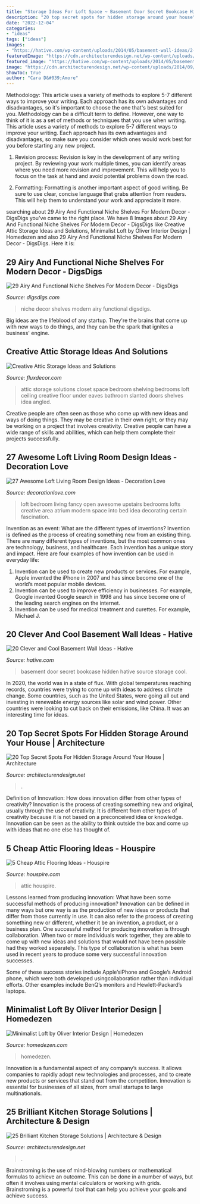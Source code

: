 ```yaml
---
title: "Storage Ideas For Loft Space ~ Basement Door Secret Bookcase Hidden Hative Source Storage Cool"
description: "20 top secret spots for hidden storage around your house"
date: "2022-12-04"
categories:
- "ideas"
tags: ["ideas"]
images:
- "https://hative.com/wp-content/uploads/2014/05/basement-wall-ideas/2-secret-bookcase-door.jpg"
featuredImage: "https://cdn.architecturendesign.net/wp-content/uploads/2014/09/Top-Secret-Spots-For-Hidden-Storage-22.jpg"
featured_image: "https://hative.com/wp-content/uploads/2014/05/basement-wall-ideas/2-secret-bookcase-door.jpg"
image: "https://cdn.architecturendesign.net/wp-content/uploads/2014/09/Top-Secret-Spots-For-Hidden-Storage-22.jpg"
ShowToc: true
author: "Cara D&#039;Amore"
---
```



Methodology: This article uses a variety of methods to explore 5-7 different ways to improve your writing. Each approach has its own advantages and disadvantages, so it's important to choose the one that's best suited for you.
Methodology can be a difficult term to define. However, one way to think of it is as a set of methods or techniques that you use when writing. This article uses a variety of methods to explore 5-7 different ways to improve your writing. Each approach has its own advantages and disadvantages, so make sure you consider which ones would work best for you before starting any new project.
1) Revision process: Revision is key in the development of any writing project. By reviewing your work multiple times, you can identify areas where you need more revision and improvement. This will help you to focus on the task at hand and avoid potential problems down the road.

2) Formatting: Formatting is another important aspect of good writing. Be sure to use clear, concise language that grabs attention from readers. This will help them to understand your work and appreciate it more.

	

		
searching about 29 Airy And Functional Niche Shelves For Modern Decor - DigsDigs you've came to the right place. We have 8 Images about 29 Airy And Functional Niche Shelves For Modern Decor - DigsDigs like Creative Attic Storage Ideas and Solutions, Minimalist Loft by Oliver Interior Design | Homedezen and also 29 Airy And Functional Niche Shelves For Modern Decor - DigsDigs. Here it is:
		
    
## 29 Airy And Functional Niche Shelves For Modern Decor - DigsDigs

<img loading=lazy src="https://www.digsdigs.com/photos/airy-and-functional-niche-shelves-for-modern-decor-1.jpg" onerror="this.onerror=null;this.src='https://tse3.mm.bing.net/th?id=OIP.nQyWyZfJy4E9xXYDVbPaagHaLL&amp;pid=15.1';" alt="29 Airy And Functional Niche Shelves For Modern Decor - DigsDigs">

_Source: digsdigs.com_

>niche decor shelves modern airy functional digsdigs. 

	

Big ideas are the lifeblood of any startup. They're the brains that come up with new ways to do things, and they can be the spark that ignites a business' engine.

    
## Creative Attic Storage Ideas And Solutions

<img loading=lazy src="http://fluxdecor.com/wp-content/uploads/2015/09/1-attic-storage-ideas-solutions.jpg" onerror="this.onerror=null;this.src='https://tse4.mm.bing.net/th?id=OIP.3UIQnDoSt_18JUFgH5YNggHaJ4&amp;pid=15.1';" alt="Creative Attic Storage Ideas and Solutions">

_Source: fluxdecor.com_

>attic storage solutions closet space bedroom shelving bedrooms loft ceiling creative floor under eaves bathroom slanted doors shelves idea angled. 

	

Creative people are often seen as those who come up with new ideas and ways of doing things. They may be creative in their own right, or they may be working on a project that involves creativity. Creative people can have a wide range of skills and abilities, which can help them complete their projects successfully.

    
## 27 Awesome Loft Living Room Design Ideas - Decoration Love

<img loading=lazy src="http://www.decorationlove.com/wp-content/uploads/2016/09/Open-Loft-Bedroom-Ideas.jpg" onerror="this.onerror=null;this.src='https://tse2.mm.bing.net/th?id=OIP.mcs-vLHelzS_aIs36tx6gwHaKo&amp;pid=15.1';" alt="27 Awesome Loft Living Room Design Ideas - Decoration Love">

_Source: decorationlove.com_

>loft bedroom living fancy open awesome upstairs bedrooms lofts creative area atrium modern space into bed idea decorating certain fascination. 

	

Invention as an event: What are the different types of inventions?
Invention is defined as the process of creating something new from an existing thing. There are many different types of inventions, but the most common ones are technology, business, and healthcare. Each invention has a unique story and impact. Here are four examples of how invention can be used in everyday life: 
1. Invention can be used to create new products or services. For example, Apple invented the iPhone in 2007 and has since become one of the world’s most popular mobile devices. 
2. Invention can be used to improve efficiency in businesses. For example, Google invented Google search in 1998 and has since become one of the leading search engines on the internet. 
3. Invention can be used for medical treatment and curettes. For example, Michael J.

    
## 20 Clever And Cool Basement Wall Ideas - Hative

<img loading=lazy src="https://hative.com/wp-content/uploads/2014/05/basement-wall-ideas/2-secret-bookcase-door.jpg" onerror="this.onerror=null;this.src='https://tse1.mm.bing.net/th?id=OIP.m3PQnOQWs2APjJCyO4gy5wHaJ4&amp;pid=15.1';" alt="20 Clever and Cool Basement Wall Ideas - Hative">

_Source: hative.com_

>basement door secret bookcase hidden hative source storage cool. 

	

In 2020, the world was in a state of flux. With global temperatures reaching records, countries were trying to come up with ideas to address climate change. Some countries, such as the United States, were going all out and investing in renewable energy sources like solar and wind power. Other countries were looking to cut back on their emissions, like China. It was an interesting time for ideas.

    
## 20 Top Secret Spots For Hidden Storage Around Your House | Architecture

<img loading=lazy src="https://cdn.architecturendesign.net/wp-content/uploads/2014/09/Top-Secret-Spots-For-Hidden-Storage-22.jpg" onerror="this.onerror=null;this.src='https://tse4.mm.bing.net/th?id=OIP.B6C42fBEv6s-8IjhZq_xwwHaJx&amp;pid=15.1';" alt="20 Top Secret Spots For Hidden Storage Around Your House | Architecture">

_Source: architecturendesign.net_

>. 

	

Definition of Innovation: How does innovation differ from other types of creativity?
Innovation is the process of creating something new and original, usually through the use of creativity. It is different from other types of creativity because it is not based on a preconceived idea or knowledge. Innovation can be seen as the ability to think outside the box and come up with ideas that no one else has thought of.

    
## 5 Cheap Attic Flooring Ideas - Houspire

<img loading=lazy src="https://houspire.com/wp-content/uploads/2021/05/cheap-attic-flooring-ideas-1.jfif" onerror="this.onerror=null;this.src='https://tse1.mm.bing.net/th?id=OIP.BlB9c3rnz645eXJndqg2wgHaLH&amp;pid=15.1';" alt="5 Cheap Attic Flooring Ideas - Houspire">

_Source: houspire.com_

>attic houspire. 

	

Lessons learned from producing innovation: What have been some successful methods of producing innovation?
Innovation can be defined in many ways but one way is as the production of new ideas or products that differ from those currently in use. It can also refer to the process of creating something new or different, whether it be an invention, a product, or a business plan.
One successful method for producing innovation is through collaboration. When two or more individuals work together, they are able to come up with new ideas and solutions that would not have been possible had they worked separately. This type of collaboration is what has been used in recent years to produce some very successful innovation successes.

Some of these success stories include Apple’siPhone and Google’s Android phone, which were both developed usingcollaboration rather than individual efforts. Other examples include BenQ’s monitors and Hewlett-Packard’s laptops.

    
## Minimalist Loft By Oliver Interior Design | Homedezen

<img loading=lazy src="http://www.homedezen.com/wp-content/uploads/2014/09/Minimalist-Loft-by-Oliver-Interior-Design-16.jpg" onerror="this.onerror=null;this.src='https://tse3.mm.bing.net/th?id=OIP.PDWu-7qU-dy7dZAi63Po0wHaE1&amp;pid=15.1';" alt="Minimalist Loft by Oliver Interior Design | Homedezen">

_Source: homedezen.com_

>homedezen. 

	

Innovation is a fundamental aspect of any company’s success. It allows companies to rapidly adopt new technologies and processes, and to create new products or services that stand out from the competition. Innovation is essential for businesses of all sizes, from small startups to large multinationals.

    
## 25 Brilliant Kitchen Storage Solutions | Architecture &amp; Design

<img loading=lazy src="https://cdn.architecturendesign.net/wp-content/uploads/2014/09/25-Mullet-Cabinetry-Kitchen-Corner-Drawers.jpg" onerror="this.onerror=null;this.src='https://tse1.mm.bing.net/th?id=OIP.748ptL36zV8QrA8u0XiEhAHaJ3&amp;pid=15.1';" alt="25 Brilliant Kitchen Storage Solutions | Architecture &amp; Design">

_Source: architecturendesign.net_

>. 

	

Brainstroming is the use of mind-blowing numbers or mathematical formulas to achieve an outcome. This can be done in a number of ways, but often it involves using mental calculators or working with grids. Brainstroming is a powerful tool that can help you achieve your goals and achieve success.


